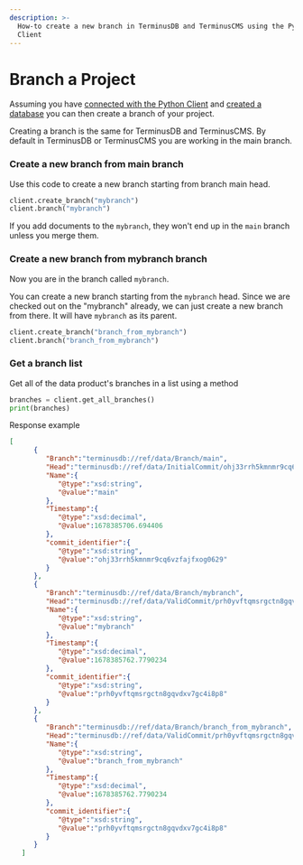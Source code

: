 ```yaml
---
description: >-
  How-to create a new branch in TerminusDB and TerminusCMS using the Python
  Client
---
```


# Branch a Project

Assuming you have [connected with the Python Client](../../use-the-python-client/connect-with-the-python-client.md) and [created a database](../../use-the-python-client/create-a-database.md) you can then create a branch of your project.

Creating a branch is the same for TerminusDB and TerminusCMS. By default in TerminusDB or TerminusCMS you are working in the main branch.

### Create a new branch from main branch

Use this code to create a new branch starting from branch main head.

```python
client.create_branch("mybranch")
client.branch("mybranch")
```

If you add documents to the `mybranch`, they won't end up in the `main` branch unless you merge them.

### Create a new branch from mybranch branch

Now you are in the branch called `mybranch`.

You can create a new branch starting from the `mybranch` head. Since we are checked out on the "mybranch" already, we can just create a new branch from there. It will have `mybranch` as its parent.

```python
client.create_branch("branch_from_mybranch")
client.branch("branch_from_mybranch")
```

### Get a branch list

Get all of the data product's branches in a list using a method

```python
branches = client.get_all_branches()
print(branches)
```

Response example

```json
[
      {
         "Branch":"terminusdb://ref/data/Branch/main",
         "Head":"terminusdb://ref/data/InitialCommit/ohj33rrh5kmnmr9cq6vzfajfxog0629",
         "Name":{
            "@type":"xsd:string",
            "@value":"main"
         },
         "Timestamp":{
            "@type":"xsd:decimal",
            "@value":1678385706.694406
         },
         "commit_identifier":{
            "@type":"xsd:string",
            "@value":"ohj33rrh5kmnmr9cq6vzfajfxog0629"
         }
      },
      {
         "Branch":"terminusdb://ref/data/Branch/mybranch",
         "Head":"terminusdb://ref/data/ValidCommit/prh0yvftqmsrgctn8gqvdxv7gc4i8p8",
         "Name":{
            "@type":"xsd:string",
            "@value":"mybranch"
         },
         "Timestamp":{
            "@type":"xsd:decimal",
            "@value":1678385762.7790234
         },
         "commit_identifier":{
            "@type":"xsd:string",
            "@value":"prh0yvftqmsrgctn8gqvdxv7gc4i8p8"
         }
      },
      {
         "Branch":"terminusdb://ref/data/Branch/branch_from_mybranch",
         "Head":"terminusdb://ref/data/ValidCommit/prh0yvftqmsrgctn8gqvdxv7gc4i8p8",
         "Name":{
            "@type":"xsd:string",
            "@value":"branch_from_mybranch"
         },
         "Timestamp":{
            "@type":"xsd:decimal",
            "@value":1678385762.7790234
         },
         "commit_identifier":{
            "@type":"xsd:string",
            "@value":"prh0yvftqmsrgctn8gqvdxv7gc4i8p8"
         }
      }
   ]
```
